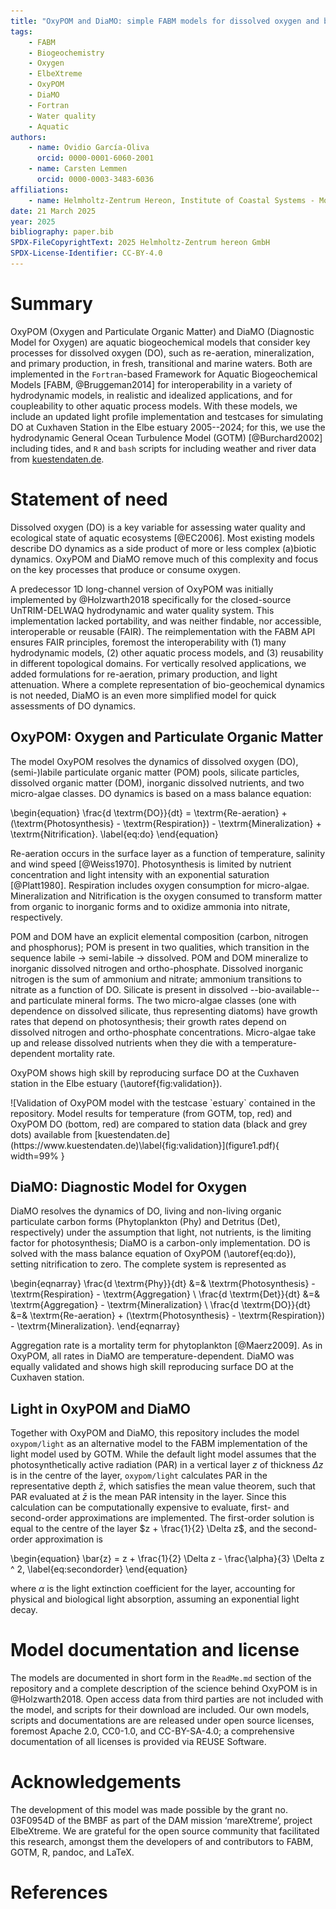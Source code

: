 ```yaml
---
title: "OxyPOM and DiaMO: simple FABM models for dissolved oxygen and biogeochemistry"
tags:
    - FABM
    - Biogeochemistry
    - Oxygen
    - ElbeXtreme
    - OxyPOM
    - DiaMO
    - Fortran
    - Water quality
    - Aquatic
authors:
    - name: Ovidio García-Oliva
      orcid: 0000-0001-6060-2001
    - name: Carsten Lemmen
      orcid: 0000-0003-3483-6036
affiliations:
    - name: Helmholtz-Zentrum Hereon, Institute of Coastal Systems - Modeling and Analysis, Germany, ovidio.garcia@hereon.de
date: 21 March 2025
year: 2025
bibliography: paper.bib
SPDX-FileCopyrightText: 2025 Helmholtz-Zentrum hereon GmbH
SPDX-License-Identifier: CC-BY-4.0
---
```


# Summary

OxyPOM (Oxygen and Particulate Organic Matter) and DiaMO (Diagnostic Model for Oxygen) are aquatic biogeochemical models that consider key processes for dissolved oxygen (DO), such as re-aeration, mineralization, and primary production, in fresh, transitional and marine waters.
Both are implemented in the `Fortran`-based Framework for Aquatic Biogeochemical Models [FABM, @Bruggeman2014] for interoperability in a variety of hydrodynamic models, in realistic and idealized applications, and for coupleability to other aquatic process models.
With these models, we include an updated light profile implementation and testcases for simulating DO at Cuxhaven Station in the Elbe estuary 2005--2024; for this, we use the hydrodynamic General Ocean Turbulence Model (GOTM) [@Burchard2002] including tides, and `R` and `bash` scripts for including weather and river data from [kuestendaten.de](https://www.kuestendaten.de).

# Statement of need

Dissolved oxygen (DO) is a key variable for assessing water quality and ecological state of aquatic ecosystems [@EC2006].
Most existing models describe DO dynamics as a side product of more or less complex (a)biotic dynamics.
OxyPOM and DiaMO remove  much of this complexity and focus on the key processes that produce or consume oxygen.

A predecessor 1D long-channel version of OxyPOM was initially implemented by @Holzwarth2018 specifically for the closed-source UnTRIM-DELWAQ hydrodynamic and water quality system. 
This implementation lacked portability, and was neither findable, nor accessible, interoperable or reusable (FAIR).  The reimplementation with the FABM API ensures FAIR principles, foremost the interoperability with (1) many hydrodynamic models, (2) other aquatic process models, and (3) reusability in different topological domains.
For vertically resolved applications, we added formulations for re-aeration, primary production, and light attenuation.
Where a complete representation of bio-geochemical dynamics is not needed, DiaMO is an even more simplified model for quick assessments of DO dynamics.

## OxyPOM: Oxygen and Particulate Organic Matter

The model OxyPOM resolves the dynamics of
dissolved oxygen (DO),
(semi-)labile particulate organic matter (POM) pools, 
silicate particles,
dissolved organic matter (DOM),
inorganic dissolved nutrients,
and two micro-algae classes.
DO dynamics is based on a mass balance equation:

\begin{equation}
\frac{d \textrm{DO}}{dt} = \textrm{Re-aeration} + (\textrm{Photosynthesis} - \textrm{Respiration}) - \textrm{Mineralization} + \textrm{Nitrification}.
\label{eq:do}
\end{equation}

Re-aeration occurs in the surface layer as a function of temperature, salinity and wind speed [@Weiss1970].
Photosynthesis is limited by nutrient concentration and light intensity with an exponential saturation [@Platt1980].
Respiration includes oxygen consumption for micro-algae.
Mineralization and Nitrification is the oxygen consumed to transform matter from organic to inorganic forms and to oxidize ammonia into nitrate, respectively.

POM and DOM have an explicit elemental composition (carbon, nitrogen and phosphorus);
POM is present in two qualities, which transition in the sequence labile $\rightarrow$ semi-labile $\rightarrow$ dissolved.
POM and DOM mineralize to inorganic dissolved nitrogen and ortho-phosphate.
Dissolved inorganic nitrogen is the sum of ammonium and nitrate;  ammonium transitions to nitrate as a function of DO.
Silicate is present in dissolved --bio-available-- and particulate mineral forms.
The two micro-algae classes (one with dependence on dissolved silicate, thus representing diatoms) have growth rates that depend on photosynthesis; their growth rates depend on dissolved nitrogen and ortho-phosphate concentrations.
Micro-algae take up and release dissolved nutrients when they die with a temperature-dependent mortality rate.

OxyPOM shows high skill by reproducing surface DO at the Cuxhaven station in the Elbe estuary (\autoref{fig:validation}).

<div>
![Validation of OxyPOM model with the testcase `estuary` contained in the repository.  Model results for temperature (from GOTM, top, red) and OxyPOM DO (bottom, red) are compared to station data (black and grey dots) available from [kuestendaten.de](https://www.kuestendaten.de)\label{fig:validation}](figure1.pdf){ width=99% }
</div>

## DiaMO: Diagnostic Model for Oxygen

DiaMO resolves the dynamics of DO, living and non-living organic particulate carbon forms (Phytoplankton (Phy) and Detritus (Det), respectively) under the assumption that light, not nutrients, is the limiting factor for photosynthesis; DiaMO is a carbon-only implementation.
DO is solved with the mass balance equation of OxyPOM (\autoref{eq:do}), setting nitrification to zero.
The complete system is represented as

\begin{eqnarray}
\frac{d \textrm{Phy}}{dt} &=& \textrm{Photosynthesis} - \textrm{Respiration} - \textrm{Aggregation} \\
\frac{d \textrm{Det}}{dt} &=& \textrm{Aggregation} - \textrm{Mineralization} \\
\frac{d \textrm{DO}}{dt} &=& \textrm{Re-aeration} + (\textrm{Photosynthesis} - \textrm{Respiration}) - \textrm{Mineralization}.
\end{eqnarray}

Aggregation rate is a mortality term for phytoplankton [@Maerz2009].
As in OxyPOM, all rates in DiaMO are temperature-dependent. DiaMO was equally validated and shows high skill reproducing surface DO at the Cuxhaven station.

## Light in OxyPOM and DiaMO

Together with OxyPOM and DiaMO, this repository includes the model `oxypom/light` as an alternative model to the FABM implementation of the light model used by GOTM.
While the default light model assumes that the photosynthetically active radiation (PAR) in a vertical layer $z$ of thickness $\Delta z$ is in the centre of the layer, `oxypom/light` calculates PAR in the representative depth $\bar{z}$, which satisfies the mean value theorem, such that 
PAR evaluated at $\bar{z}$ is the mean PAR intensity in the layer.
Since this calculation can be computationally expensive to evaluate, first- and second-order approximations are implemented.
The first-order solution is equal to the centre of the layer $z + \frac{1}{2} \Delta z$, and the second-order approximation is

\begin{equation}
\bar{z} = z + \frac{1}{2} \Delta z - \frac{\alpha}{3} \Delta z ^ 2,
\label{eq:secondorder}
\end{equation}

where $\alpha$ is the light extinction coefficient for the layer, accounting for physical and biological light absorption, assuming an exponential light decay.

# Model documentation and license

The models are documented in short form in the `ReadMe.md` section of the repository and a complete description of the science behind OxyPOM is in @Holzwarth2018.
Open access data from third parties are not included with the model, and scripts for their download are included.
Our own models, scripts and documentations are are released under open source licenses, foremost Apache 2.0, CC0-1.0, and CC-BY-SA-4.0; a comprehensive documentation of all licenses is provided via REUSE Software.

# Acknowledgements

The development of this model was made possible by the grant no. 03F0954D of the BMBF as part of the DAM mission ‘mareXtreme’, project ElbeXtreme. We are grateful for the open source community that facilitated this research, amongst them the developers of and contributors to FABM, GOTM, R, pandoc, and LaTeX.

# References
